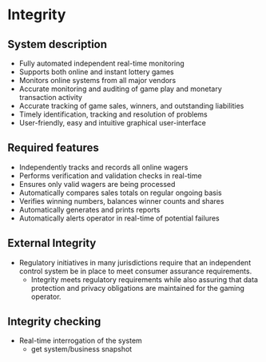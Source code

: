 # Integrity
## System description
* Fully automated independent real-time monitoring
* Supports both online and instant lottery games
* Monitors online systems from all major vendors
* Accurate monitoring and auditing of game play and monetary transaction activity
* Accurate tracking of game sales, winners, and outstanding liabilities
* Timely identification, tracking and resolution of problems
* User-friendly, easy and intuitive graphical user-interface

## Required features
* Independently tracks and records all online wagers
* Performs verification and validation checks in real-time
* Ensures only valid wagers are being processed
* Automatically compares sales totals on regular ongoing basis
* Verifies winning numbers, balances winner counts and shares
* Automatically generates and prints reports
* Automatically alerts operator in real-time of potential failures

## External Integrity
* Regulatory initiatives in many jurisdictions require that an independent control system be in place to meet consumer assurance requirements.
  - Integrity meets regulatory requirements while also assuring that data protection and privacy obligations are maintained for the gaming operator.

## Integrity checking
* Real-time interrogation of the system
  - get system/business snapshot
